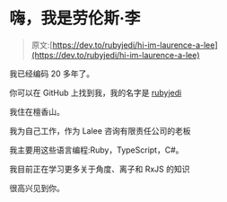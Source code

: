 # 嗨，我是劳伦斯·李

> 原文:[https://dev.to/rubyjedi/hi-im-laurence-a-lee](https://dev.to/rubyjedi/hi-im-laurence-a-lee)

我已经编码 20 多年了。

你可以在 GitHub 上找到我，我的名字是 [rubyjedi](https://github.com/rubyjedi)

我住在檀香山。

我为自己工作，作为 Lalee 咨询有限责任公司的老板

我主要用这些语言编程:Ruby，TypeScript，C#。

我目前正在学习更多关于角度、离子和 RxJS 的知识

很高兴见到你。